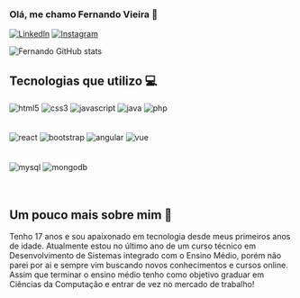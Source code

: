 ### Olá, me chamo Fernando Vieira 👋

[![Linkedln](https://img.shields.io/badge/LinkedIn-0077B5?style=for-the-badge&logo=linkedin&logoColor=white)](https://www.linkedin.com/in/fernandovieiradev/)
[![Instagram](https://img.shields.io/badge/Instagram-E4405F?style=for-the-badge&logo=instagram&logoColor=white)](https://instagram.com/taldo_vieiraa?igshid=ZDdkNTZiNTM=)

![Fernando GitHub stats](https://github-readme-stats.vercel.app/api?username=fernandovieiradev&show_icons=true&theme=dracula)

## Tecnologias que utilizo 💻

<div>
<img align="center" alt="html5" src="https://img.shields.io/badge/HTML5-E34F26?style=for-the-badge&logo=html5&logoColor=white" />
<img align="center" alt="css3" src="https://img.shields.io/badge/CSS3-1572B6?style=for-the-badge&logo=css3&logoColor=white" />
<img align="center" alt="javascript" src="https://img.shields.io/badge/JavaScript-323330?style=for-the-badge&logo=javascript&logoColor=F7DF1E" />
<img align="center" alt="java" src="https://img.shields.io/badge/Java-ED8B00?style=for-the-badge&logo=openjdk&logoColor=white" />
<img align="center" alt="php" src="https://img.shields.io/badge/PHP-777BB4?style=for-the-badge&logo=php&logoColor=white" />
<br> <br> <br>
<img align="center" alt="react" src="https://img.shields.io/badge/React-20232A?style=for-the-badge&logo=react&logoColor=61DAFB" />
<img align="center" alt="bootstrap" src="https://img.shields.io/badge/Bootstrap-563D7C?style=for-the-badge&logo=bootstrap&logoColor=white" />
<img align="center" alt="angular" src="https://img.shields.io/badge/Angular-DD0031?style=for-the-badge&logo=angular&logoColor=white" />
<img align="center" alt="vue" src="https://img.shields.io/badge/Vue.js-35495E?style=for-the-badge&logo=vue.js&logoColor=4FC08D" />
<br> <br> <br>
<img align="center" alt="mysql" src="https://img.shields.io/badge/MySQL-00000F?style=for-the-badge&logo=mysql&logoColor=white" />
<img align="center" alt="mongodb" src="https://img.shields.io/badge/MongoDB-4EA94B?style=for-the-badge&logo=mongodb&logoColor=white" />
</div> <br> <br>

## Um pouco mais sobre mim 🔎

Tenho 17 anos e sou apaixonado em tecnologia desde meus primeiros anos de idade. Atualmente estou no último ano de um curso técnico em Desenvolvimento de Sistemas integrado com o Ensino Médio, porém não parei por ai e sempre vim buscando novos conhecimentos e cursos online. Assim que terminar o ensino médio tenho como objetivo graduar em Ciências da Computação e entrar de vez no mercado de trabalho!
